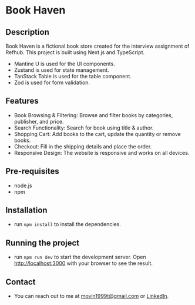 # Book Haven

## Description
Book Haven is a fictional book store created for the interview assignment of Refhub. This project is built using Next.js and TypeScript.
- Mantine U is used for the UI components.
- Zustand is used for state management.
- TanStack Table is used for the table component.
- Zod is used for form validation.

## Features
- Book Browsing & Filtering: Browse and filter books by categories, publisher, and price.
- Search Functionality: Search for book using title & author.
- Shopping Cart: Add books to the cart, update the quantity or remove books.
- Checkout: Fill in the shipping details and place the order.
- Responsive Design: The website is responsive and works on all devices.

## Pre-requisites
- node.js
- npm 

## Installation
- run `npm install` to install the dependencies.

## Running the project
- run `npm run dev` to start the development server.
Open [http://localhost:3000](http://localhost:3000) with your browser to see the result.

## Contact
- You can reach out to me at [movin1999t@gmail.com](mailto:movin1999t@gmail.com) or [LinkedIn](https://www.linkedin.com/in/movin-tilakaratne).